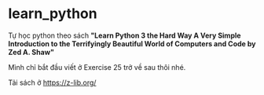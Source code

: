 # learn_python

Tự học python theo sách **"Learn Python 3 the Hard Way A Very Simple Introduction to the Terrifyingly Beautiful World of Computers and Code by Zed A. Shaw"**

Mình chỉ bắt đầu viết ở Exercise 25 trở về sau thôi nhé.

Tải sách ở https://z-lib.org/
